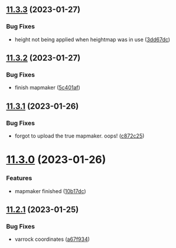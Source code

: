 ## [11.3.3](https://github.com/Torwent/WaspLib/compare/v11.3.2...v11.3.3) (2023-01-27)


### Bug Fixes

* height not being applied when heightmap was in use ([3dd67dc](https://github.com/Torwent/WaspLib/commit/3dd67dc53339ee84a49b538fdd89c3d95e64f3bd))



## [11.3.2](https://github.com/Torwent/WaspLib/compare/v11.3.1...v11.3.2) (2023-01-27)


### Bug Fixes

* finish mapmaker ([5c401af](https://github.com/Torwent/WaspLib/commit/5c401afba077dad25798cd397749ad0af8f4847f))



## [11.3.1](https://github.com/Torwent/WaspLib/compare/v11.3.0...v11.3.1) (2023-01-26)


### Bug Fixes

* forgot to upload the true mapmaker. oops! ([c872c25](https://github.com/Torwent/WaspLib/commit/c872c25636c2d17927ec4746999b4a702cf562c0))



# [11.3.0](https://github.com/Torwent/WaspLib/compare/v11.2.1...v11.3.0) (2023-01-26)


### Features

* mapmaker finished ([10b17dc](https://github.com/Torwent/WaspLib/commit/10b17dc6e8bdc2c2326eae179a09897de114790f))



## [11.2.1](https://github.com/Torwent/WaspLib/compare/v11.2.0...v11.2.1) (2023-01-25)


### Bug Fixes

* varrock coordinates ([a67f934](https://github.com/Torwent/WaspLib/commit/a67f9347d69980004c1740e778c71bb67a3806f8))



